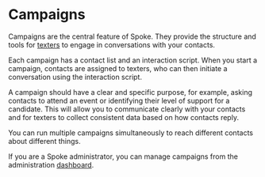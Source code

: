 # Campaigns

Campaigns are the central feature of Spoke. They provide the
structure and tools for [texters](https://withtheranks.com/docs/spoke/for-spoke-admins/user-roles) to engage in conversations with your contacts.

Each campaign has a contact list and an interaction script. When you start a campaign, contacts are assigned to texters,
who can then initiate a conversation using the interaction
script.

A campaign should have a clear and specific purpose, for
example, asking contacts to attend an event or identifying their
level of support for a candidate. This will allow you to
communicate clearly with your contacts and for texters to
collect consistent data based on how contacts reply.

You can run multiple campaigns simultaneously to reach different
contacts about different things.

If you are a Spoke administrator, you can manage campaigns from
the administration [dashboard](https://withtheranks.com/docs/spoke/for-spoke-admins/dashboards).

 